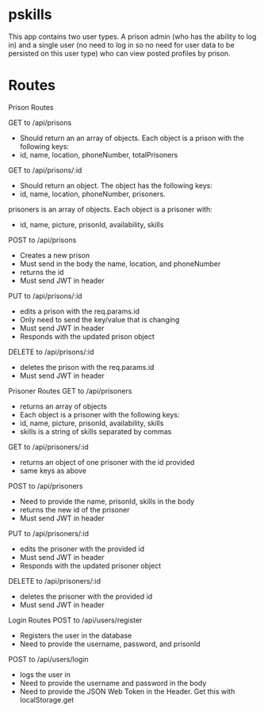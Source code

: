 # pskills
This app contains two user types. A prison admin (who has the ability to log in) and a single user (no need to log in so no need for user data to be persisted on this user type) who can view posted profiles by prison. 


# Routes
Prison Routes

GET to /api/prisons
- Should return an an array of objects. Each object is a prison with the following keys:
- id, name, location, phoneNumber, totalPrisoners


GET to /api/prisons/:id
- Should return an object. The object has the following keys:
- id, name, location, phoneNumber, prisoners.

prisoners is an array of objects. Each object is a prisoner with:
- id, name, picture, prisonId, availability, skills

POST to /api/prisons
- Creates a new prison
- Must send in the body the name, location, and phoneNumber
- returns the id
- Must send JWT in header

PUT to /api/prisons/:id
- edits a prison with the req.params.id
- Only need to send the key/value that is changing
- Must send JWT in header
- Responds with the updated prison object

DELETE to /api/prisons/:id
- deletes the prison with the req.params.id
- Must send JWT in header


Prisoner Routes
GET to /api/prisoners
- returns an array of objects
- Each object is a prisoner with the following keys:
- id, name, picture, prisonId, availability, skills
- skills is a string of skills separated by commas

GET to /api/prisoners/:id
- returns an object of one prisoner with the id provided
- same keys as above

POST to /api/prisoners
- Need to provide the name, prisonId, skills in the body
- returns the new id of the prisoner
- Must send JWT in header

PUT to /api/prisoners/:id
- edits the prisoner with the provided id
- Must send JWT in header
- Responds with the updated prisoner object

DELETE to /api/prisoners/:id
- deletes the prisoner with the provided id
- Must send JWT in header


Login Routes
POST to /api/users/register
- Registers the user in the database
- Need to provide the username, password, and prisonId

POST to /api/users/login
- logs the user in
- Need to provide the username and password in the body
- Need to provide the JSON Web Token in the Header. Get this with localStorage.get